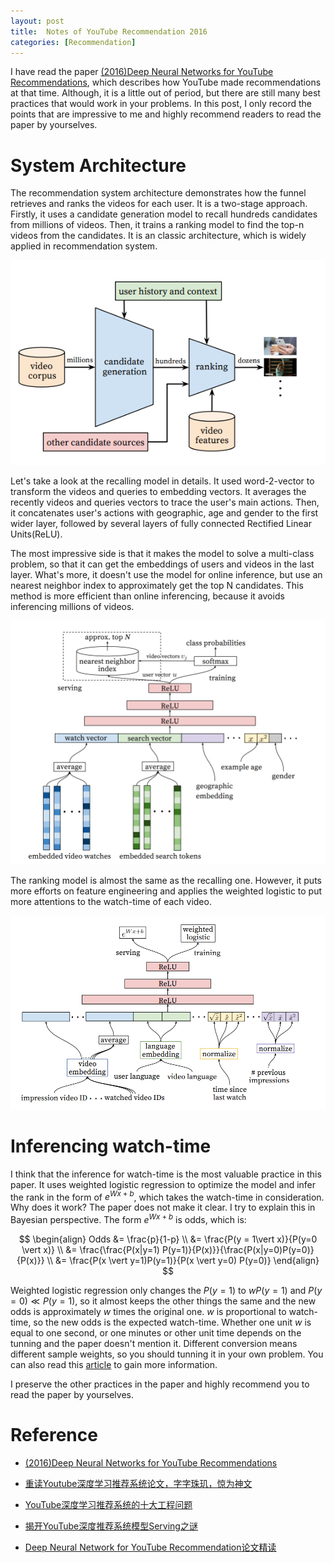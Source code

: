 ```yaml
---
layout: post
title:  Notes of YouTube Recommendation 2016
categories: [Recommendation]
---
```




I have read the paper [(2016)Deep Neural Networks for YouTube Recommendations](https://static.googleusercontent.com/media/research.google.com/en//pubs/archive/45530.pdf), which describes how YouTube made recommendations at that time. Although, it is a little out of period, but there are still many best practices that would work in your problems. In this post, I only record the points that are impressive to me and highly recommend readers to read the paper by yourselves.



# System Architecture

The recommendation system architecture demonstrates how the funnel retrieves and ranks the videos for each user. It is a two-stage approach. Firstly, it uses a candidate generation model to recall hundreds candidates from millions of videos. Then, it trains a ranking model to find the top-n videos from the candidates. It is an classic architecture, which is widely applied in recommendation system.

![](\img\youtube-2016\arch.png)



Let's take a look at the recalling model in details. It used word-2-vector to transform the videos and queries to embedding vectors. It averages the recently videos and queries vectors to trace the user's main actions. Then, it concatenates user's actions with geographic, age and gender to the first wider layer, followed by several layers of fully connected Rectified Linear Units(ReLU). 

The most impressive side is that it makes the model to solve a multi-class problem, so that it can get the embeddings of users and videos in the last layer. What's more, it doesn't use the model for online inference, but use an nearest neighbor index to approximately get the top N candidates. This method is more efficient than online inferencing, because it avoids inferencing millions of videos.   



![](\img\youtube-2016\arch-recall.png)



The ranking model is almost the same as the recalling one. However, it puts more efforts on feature engineering and applies the weighted logistic to put more attentions to the watch-time of each video. 

![](\img\youtube-2016\arch-rank.png)



# Inferencing watch-time

I think that the inference for watch-time is the most valuable practice in this paper. It uses weighted logistic regression to optimize the model and infer the rank in the form of  $e^{Wx+b}$, which takes the watch-time in consideration. Why does it work? The paper does not make it clear. I try to explain this in Bayesian perspective. The form $e^{Wx+b}$ is odds, which is:


$$
\begin{align}
Odds &= \frac{p}{1-p} \\
	 &= \frac{P(y = 1\vert x)}{P(y=0 \vert x)} \\
	 &= \frac{\frac{P(x|y=1) P(y=1)}{P(x)}}{\frac{P(x|y=0)P(y=0)}{P(x)}} \\
     &= \frac{P(x \vert y=1)P(y=1)}{P(x \vert y=0) P(y=0)}
\end{align}
$$


Weighted logistic regression only changes the $P(y=1)$ to $wP(y=1)$ and $P(y=0) \ll P(y=1)$, so it almost keeps the other things the same and the new odds is approximately $w$ times the original one. $w$ is proportional to watch-time, so the new odds is the expected watch-time. Whether one unit $w$ is equal to one second, or one minutes or other unit time depends on the tunning and the paper doesn't mention it. Different conversion means different sample weights, so you should tunning it in your own problem. You can also read this [article](https://zhuanlan.zhihu.com/p/61827629) to gain more information.

I preserve the other practices in the paper and highly recommend you to read the paper by yourselves.



# Reference

* [(2016)Deep Neural Networks for YouTube Recommendations](https://static.googleusercontent.com/media/research.google.com/en//pubs/archive/45530.pdf)

* [重读Youtube深度学习推荐系统论文，字字珠玑，惊为神文](https://zhuanlan.zhihu.com/p/52169807)

* [YouTube深度学习推荐系统的十大工程问题](https://zhuanlan.zhihu.com/p/52504407)

* [揭开YouTube深度推荐系统模型Serving之谜](https://zhuanlan.zhihu.com/p/61827629)

* [Deep Neural Network for YouTube Recommendation论文精读](https://zhuanlan.zhihu.com/p/25343518)



